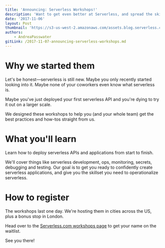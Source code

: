 ```yaml
---
title: 'Announcing: Serverless Workshops!'
description: 'Want to get even better at Serverless, and spread the skills across your whole team? Sign up for a Serverless Workshop!'
date: '2017-11-06'
layout: Post
thumbnail: 'https://s3-us-west-2.amazonaws.com/assets.blog.serverless.com/Serverless_logo.png'
authors:
    - AndreaPasswater
gitLink: /2017-11-07-announcing-serverless-workshops.md
---
```


# Why we started them

Let's be honest—serverless is still new. Maybe you only recently started looking into it. Maybe none of your coworkers even know what serverless is.

Maybe you've just deployed your first serverless API and you're dying to try it out on a larger scale.

We designed these workshops to help you (and your whole team) get the best practices and how-tos straight from us. 

# What you'll learn

Learn how to deploy serverless APIs and applications from start to finish.

We'll cover things like serverless development, ops, monitoring, secrets, debugging and testing. Our goal is to get you ready to confidently create serverless applications, and give you the skillset you need to operationalize serverless.

# How to register

The workshops last one day. We're hosting them in cities across the US, plus a bonus stop in London.

Head over to the [Serverless.com workshops page](https://serverless.com/workshops/) to get your name on the waitlist.

See you there!
